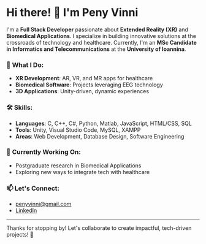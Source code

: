 # Hi there! 👋 I'm Peny Vinni

I'm a **Full Stack Developer** passionate about **Extended Reality (XR)** and **Biomedical Applications**. I specialize in building innovative solutions at the crossroads of technology and healthcare. Currently, I'm an **MSc Candidate in Informatics and Telecommunications** at the **University of Ioannina**.

### 🔭 **What I Do:**
- **XR Development**: AR, VR, and MR apps for healthcare
- **Biomedical Software**: Projects leveraging EEG technology
- **3D Applications**: Unity-driven, dynamic experiences

### 🛠 **Skills:**
- **Languages**: C, C++, C#, Python, Matlab, JavaScript, HTML/CSS, SQL
- **Tools**: Unity, Visual Studio Code, MySQL, XAMPP
- **Areas**: Web Development, Database Design, Software Engineering

### 🌱 **Currently Working On:**
- Postgraduate research in Biomedical Applications
- Exploring new ways to integrate tech with healthcare

### 📫 **Let's Connect:**
- penyvinni@gmail.com
- [LinkedIn](https://www.linkedin.com/in/panagiotavinni/)

---

Thanks for stopping by! Let's collaborate to create impactful, tech-driven projects! 🚀
